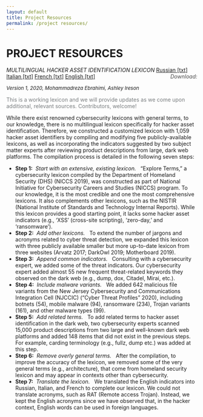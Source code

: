 ```yaml
---
layout: default
title: Project Resources
permalink: /project resources/
---
```



<div class="wrapper" style="border-bottom: 1px solid $grey-color-light; padding-bottom: 20px">
<h1>PROJECT RESOURCES</h1>

<i>MULTILINGUAL HACKER ASSET IDENTIFICATION LEXICON</i>
<a class = "rss" href="/project resources/Lexicon_ru.txt" target="_blank">Russian [txt]</a>
<a class = "rss" href="/project resources/Lexicon_it.txt" target="_blank">Italian [txt]</a>
<a class = "rss" href="/project resources/Lexicon_fr.txt" target="_blank">French [txt]</a>
<a class = "rss" href="/project resources/Lexicon_en.txt" target="_blank">English [txt]</a>
<i style="float:right;color:black;opacity:0.7">Download:</i>

<p style="font-style:italic; font-size: 13px">Version 1, 2020, Mohammadreza Ebrahimi, Ashley Ireson</p>

<p style="font-weight:400; color:#797D7F">This is a working lexicon and we will provide updates as we come upon additional, relevant sources. Contributors, welcome!</p>

<p>While there exist renowned cybersecurity lexicons with general terms, to our knowledge, there is no multilingual lexicon specifically for hacker asset identification. Therefore, we constructed a customized lexicon with 1,059 hacker asset identifiers by compiling and modifying five publicly-available lexicons, as well as incorporating the indicators suggested by two subject matter experts after reviewing product descriptions from large, dark web platforms. The compilation process is detailed in the following seven steps:</p>

<ul class="awards">
	<li><span style="font-weight: bold">Step 1:</span><span style="font-style: italic">&nbsp; Start with an extensive, existing lexicon. </span><i class="arrow right"></i>&nbsp; “Explore Terms,” a cybersecurity lexicon compiled by the Department of Homeland Security (DHS) (NICCS 2019), was constructed as part of National Initiative for Cybersecurity Careers and Studies (NICCS) program. To our knowledge, it is the most credible and one the most comprehensive lexicons. It also complements other lexicons, such as the NISTIR (National Institute of Standards and Technology Internal Reports). While this lexicon provides a good starting point, it lacks some hacker asset indicators (e.g., ‘XSS’ (cross-site scripting), ‘zero-day,’ and ‘ransomware’).</li>
	<li><span style="font-weight: bold">Step 2:</span><span style="font-style: italic">&nbsp; Add other lexicons. </span><i class="arrow right"></i>&nbsp; To extend the number of jargons and acronyms related to cyber threat detection, we expanded this lexicon with three publicly available smaller but more up-to-date lexicon from three websites (Arvatz 2017; DarkOwl 2019; Motherboard 2019).</li>
	<li><span style="font-weight: bold">Step 3:</span><span style="font-style: italic">&nbsp; Append common indicators. </span><i class="arrow right"></i>&nbsp; Consulting with a cybersecurity expert, we added some of the threat indicators. Our cybersecurity expert added almost 55 new frequent threat-related keywords they observed on the dark web (e.g., dump, dox, Citadel, Mirai, etc.).</li>
	<li><span style="font-weight: bold">Step 4:</span><span style="font-style: italic">&nbsp; Include malware variants. </span><i class="arrow right"></i>&nbsp; We added 642 malicious file variants from the New Jersey Cybersecurity and Communications Integration Cell (NJCCIC) (“Cyber Threat Profiles” 2020), including botnets (54), mobile malware (94), ransomware (234), Trojan variants (161), and other malware types (99).</li>
	<li><span style="font-weight: bold">Step 5:</span><span style="font-style: italic">&nbsp; Add related terms. </span><i class="arrow right"></i>&nbsp; To add related terms to hacker asset identification in the dark web, two cybersecurity experts scanned 15,000 product descriptions from two large and well-known dark web platforms and added 148 items that did not exist in the previous steps. For example, carding terminology (e.g., fullz, dump etc.)  was added at this step.</li>
	<li><span style="font-weight: bold">Step 6:</span><span style="font-style: italic">&nbsp; Remove overly general terms. </span><i class="arrow right"></i>&nbsp; After the compilation, to improve the accuracy of the lexicon, we removed some of the very general terms (e.g., architecture), that come from homeland security lexicon and may appear in contexts other than cybersecurity.</li>
	<li><span style="font-weight: bold">Step 7:</span><span style="font-style: italic">&nbsp; Translate the lexicon. </span><i class="arrow right"></i>&nbsp; We translated the English indicators into Russian, Italian, and French to complete our lexicon. We could not translate acronyms, such as RAT (Remote access Trojan). Instead, we kept the English acronyms since we have observed that, in the hacker context, English words can be used in foreign languages.</li>
</ul>

</div>
